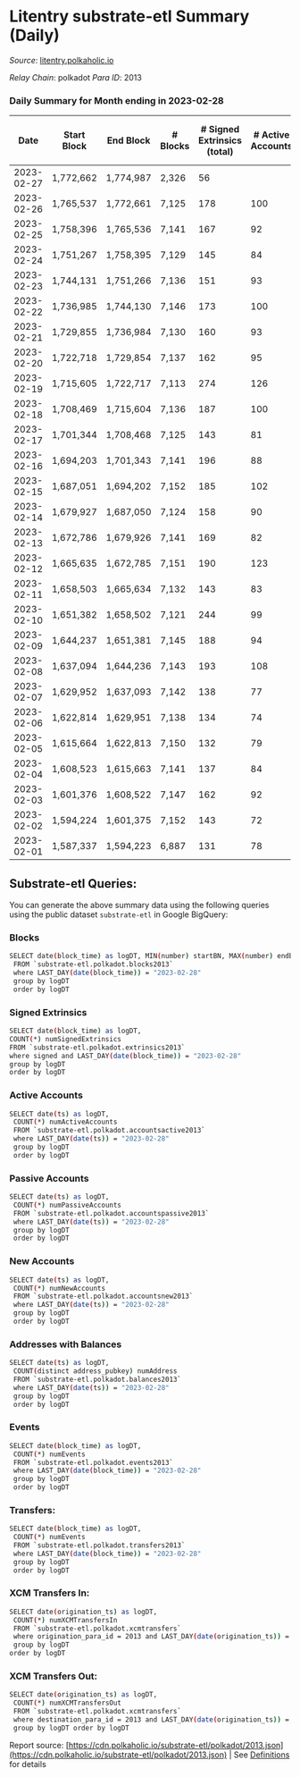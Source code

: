 # Litentry substrate-etl Summary (Daily)

_Source_: [litentry.polkaholic.io](https://litentry.polkaholic.io)

*Relay Chain*: polkadot
*Para ID*: 2013



### Daily Summary for Month ending in 2023-02-28


| Date | Start Block | End Block | # Blocks | # Signed Extrinsics (total) | # Active Accounts | # Passive | # New | # Addresses with Balances | # Events | # Transfers | # XCM Transfers In | # XCM Transfers Out | Issues | 
| ---- | ----------- | --------- | -------- | --------------------------- | ----------------- | --------- | ----- | ------------------------- | -------- | ----------- | ------------------ | ------------------- | ------ |
| 2023-02-27 | 1,772,662 | 1,774,987 | 2,326 | 56 |  |  |  |  | 8,832 |   |   |   |  |
| 2023-02-26 | 1,765,537 | 1,772,661 | 7,125 | 178 | 100 |  | 2 | 4,768 | 23,086 |   |   |   |  |
| 2023-02-25 | 1,758,396 | 1,765,536 | 7,141 | 167 | 92 |  |  | 4,767 | 21,133 |   |   |   |  |
| 2023-02-24 | 1,751,267 | 1,758,395 | 7,129 | 145 | 84 |  | 2 | 4,767 | 22,824 |   |   |   |  |
| 2023-02-23 | 1,744,131 | 1,751,266 | 7,136 | 151 | 93 |  |  | 4,765 | 22,847 |   |   |   |  |
| 2023-02-22 | 1,736,985 | 1,744,130 | 7,146 | 173 | 100 |  |  | 4,765 | 23,019 |   |   |   |  |
| 2023-02-21 | 1,729,855 | 1,736,984 | 7,130 | 160 | 93 |  | 1 | 4,765 | 22,852 |   |   |   |  |
| 2023-02-20 | 1,722,718 | 1,729,854 | 7,137 | 162 | 95 |  |  | 4,764 | 22,845 |   |   |   |  |
| 2023-02-19 | 1,715,605 | 1,722,717 | 7,113 | 274 | 126 |  | 1 | 4,764 | 23,624 |   |   |   |  |
| 2023-02-18 | 1,708,469 | 1,715,604 | 7,136 | 187 | 100 |  |  | 4,763 | 23,014 |   |   |   |  |
| 2023-02-17 | 1,701,344 | 1,708,468 | 7,125 | 143 | 81 |  |  | 4,763 | 22,519 |   |   |   |  |
| 2023-02-16 | 1,694,203 | 1,701,343 | 7,141 | 196 | 88 |  | 1 | 4,763 | 22,826 |   |   |   |  |
| 2023-02-15 | 1,687,051 | 1,694,202 | 7,152 | 185 | 102 |  |  | 4,762 | 22,752 |   |   |   |  |
| 2023-02-14 | 1,679,927 | 1,687,050 | 7,124 | 158 | 90 |  |  | 4,762 | 22,510 |   |   |   |  |
| 2023-02-13 | 1,672,786 | 1,679,926 | 7,141 | 169 | 82 |  |  | 4,762 | 22,550 |   |   |   |  |
| 2023-02-12 | 1,665,635 | 1,672,785 | 7,151 | 190 | 123 |  |  | 4,762 | 22,647 |   |   |   |  |
| 2023-02-11 | 1,658,503 | 1,665,634 | 7,132 | 143 | 83 |  | 2 | 4,762 | 22,276 |   |   |   |  |
| 2023-02-10 | 1,651,382 | 1,658,502 | 7,121 | 244 | 99 |  | 4 | 4,760 | 22,733 |   |   |   |  |
| 2023-02-09 | 1,644,237 | 1,651,381 | 7,145 | 188 | 94 |  | 2 | 4,756 | 22,423 |   |   |   |  |
| 2023-02-08 | 1,637,094 | 1,644,236 | 7,143 | 193 | 108 |  |  | 4,754 | 22,395 |   |   |   |  |
| 2023-02-07 | 1,629,952 | 1,637,093 | 7,142 | 138 | 77 |  |  | 4,754 | 22,020 |   |   |   |  |
| 2023-02-06 | 1,622,814 | 1,629,951 | 7,138 | 134 | 74 |  | 1 | 4,754 | 21,957 |   |   |   |  |
| 2023-02-05 | 1,615,664 | 1,622,813 | 7,150 | 132 | 79 |  | 1 | 4,753 | 21,969 |   |   |   |  |
| 2023-02-04 | 1,608,523 | 1,615,663 | 7,141 | 137 | 84 |  |  | 4,752 | 21,942 |   |   |   |  |
| 2023-02-03 | 1,601,376 | 1,608,522 | 7,147 | 162 | 92 |  |  | 4,752 | 22,084 |   |   |   |  |
| 2023-02-02 | 1,594,224 | 1,601,375 | 7,152 | 143 | 72 |  |  | 4,752 | 21,965 |   |   |   |  |
| 2023-02-01 | 1,587,337 | 1,594,223 | 6,887 | 131 | 78 |  | 1 | 4,752 | 21,314 |   |   |   |  |

## Substrate-etl Queries:
You can generate the above summary data using the following queries using the public dataset `substrate-etl` in Google BigQuery:

### Blocks
```bash
SELECT date(block_time) as logDT, MIN(number) startBN, MAX(number) endBN, COUNT(*) numBlocks 
 FROM `substrate-etl.polkadot.blocks2013`  
 where LAST_DAY(date(block_time)) = "2023-02-28" 
 group by logDT 
 order by logDT
```

### Signed Extrinsics
```bash
SELECT date(block_time) as logDT, 
COUNT(*) numSignedExtrinsics 
FROM `substrate-etl.polkadot.extrinsics2013`  
where signed and LAST_DAY(date(block_time)) = "2023-02-28" 
group by logDT 
order by logDT
```

### Active Accounts
```bash
SELECT date(ts) as logDT, 
 COUNT(*) numActiveAccounts 
 FROM `substrate-etl.polkadot.accountsactive2013` 
 where LAST_DAY(date(ts)) = "2023-02-28" 
 group by logDT 
 order by logDT
```

### Passive Accounts
```bash
SELECT date(ts) as logDT, 
 COUNT(*) numPassiveAccounts 
 FROM `substrate-etl.polkadot.accountspassive2013` 
 where LAST_DAY(date(ts)) = "2023-02-28" 
 group by logDT 
 order by logDT
```

### New Accounts
```bash
SELECT date(ts) as logDT, 
 COUNT(*) numNewAccounts 
 FROM `substrate-etl.polkadot.accountsnew2013` 
 where LAST_DAY(date(ts)) = "2023-02-28" 
 group by logDT
 order by logDT
```

### Addresses with Balances
```bash
SELECT date(ts) as logDT,
 COUNT(distinct address_pubkey) numAddress 
 FROM `substrate-etl.polkadot.balances2013` 
 where LAST_DAY(date(ts)) = "2023-02-28" 
 group by logDT 
 order by logDT
```

### Events
```bash
SELECT date(block_time) as logDT, 
 COUNT(*) numEvents 
 FROM `substrate-etl.polkadot.events2013` 
 where LAST_DAY(date(block_time)) = "2023-02-28" 
 group by logDT 
 order by logDT
```

### Transfers:
```bash
SELECT date(block_time) as logDT, 
 COUNT(*) numEvents 
 FROM `substrate-etl.polkadot.transfers2013` 
 where LAST_DAY(date(block_time)) = "2023-02-28" 
 group by logDT 
 order by logDT
```

### XCM Transfers In:
```bash
SELECT date(origination_ts) as logDT, 
 COUNT(*) numXCMTransfersIn 
 FROM `substrate-etl.polkadot.xcmtransfers` 
 where origination_para_id = 2013 and LAST_DAY(date(origination_ts)) = "2023-02-28" 
 group by logDT 
order by logDT
```

### XCM Transfers Out:
```bash
SELECT date(origination_ts) as logDT, 
 COUNT(*) numXCMTransfersOut 
 FROM `substrate-etl.polkadot.xcmtransfers` 
 where destination_para_id = 2013 and LAST_DAY(date(origination_ts)) = "2023-02-28" 
 group by logDT order by logDT
```


Report source: [https://cdn.polkaholic.io/substrate-etl/polkadot/2013.json](https://cdn.polkaholic.io/substrate-etl/polkadot/2013.json) | See [Definitions](/DEFINITIONS.md) for details
